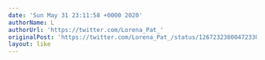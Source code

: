 ```yaml
---
date: 'Sun May 31 23:11:58 +0000 2020'
authorName: L
authorUrl: 'https://twitter.com/Lorena_Pat_'
originalPost: 'https://twitter.com/Lorena_Pat_/status/1267232380047233027'
layout: like
---
```

